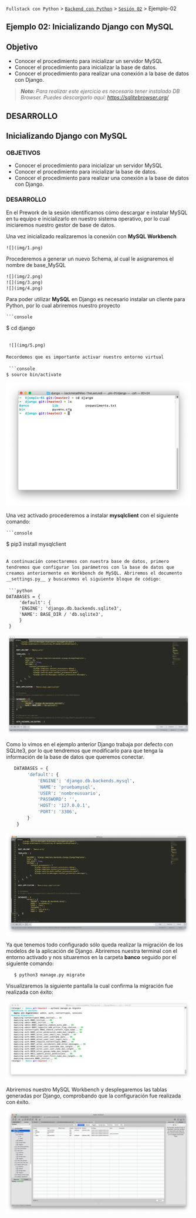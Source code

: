 `Fullstack con Python` > [`Backend con Python`](../../Readme.md) > [`Sesión 02`](../Readme.md) > Ejemplo-02


## Ejemplo 02: Inicializando Django con MySQL
## Objetivo

- Conocer el procedimiento para inicializar un servidor MySQL
- Conocer el procedimiento para inicializar la base de datos.
- Conocer el procedimiento para realizar una conexión a la base de datos con Django.


> *__Nota:__ Para realizar este ejercicio es necesario tener instalado DB Browser. Puedes descargarlo aquí: https://sqlitebrowser.org/*

## DESARROLLO


## Inicializando Django con MySQL

### OBJETIVOS
- Conocer el procedimiento para inicializar un servidor MySQL
- Conocer el procedimiento para inicializar la base de datos.
- Conocer el procedimiento para realizar una conexión a la base de datos con Django.



### DESARROLLO
En el Prework de la sesión identificamos cómo descargar e instalar MySQL en tu equipo e inicializarlo en nuestro sistema operativo, por lo cual iniciaremos nuestro gestor de base de datos.

Una vez inicializado realizaremos la conexión con __MySQL Workbench__

	![](img/1.png)

Procederemos a generar un nuevo Schema, al cual le asignaremos el nombre de base_MySQL

	![](img/2.png)
	![](img/3.png)
	![](img/4.png)

Para poder utilizar __MySQL__ en Django es necesario instalar un cliente para Python, por lo cual abriremos nuestro proyecto

	```console
   $ cd django
   ```

	![](img/5.png)

Recordemos que es importante activar nuestro entorno virtual

	```console
   $ source bin/activate
   ```
   ![](img/5.png)

Una vez activado procederemos a instalar __mysqlclient__ con el siguiente comando:

	```console
   $ pip3 install mysqlclient
   ```

A continuación conectaremos con nuestra base de datos, primero tendremos que configurar los parámetros con la base de datos que creamos anteriormente en Workbench de MySQL. Abriremos el documento __settings.py__ y buscaremos el siguiente bloque de código:

	```python
   DATABASES = {
    	'default': {
        'ENGINE': 'django.db.backends.sqlite3',
        'NAME': BASE_DIR / 'db.sqlite3',
    	}
	}
   ```

   ![](img/8.png)

Como lo vimos en el ejemplo anterior Django trabaja por defecto con SQLite3, por lo que tendremos que modificarlo para que tenga la información de la base de datos que queremos conectar.

```python
   DATABASES = {
        'default': {
            'ENGINE': 'django.db.backends.mysql',
            'NAME': 'pruebamysql',
            'USER': 'nombreusuario',
            'PASSWORD': '',
            'HOST': '127.0.0.1',
            'PORT': '3306',
        }
    }
```

   ![](img/9.png)

Ya que tenemos todo configurado sólo queda realizar la migración de los modelos de la aplicación de Django. Abriremos nuestra terminal con el entorno activado y nos situaremos en la carpeta __banco__ seguido por el siguiente comando:

```console
   $ python3 manage.py migrate
```
Visualizaremos la siguiente pantalla la cual confirma la migración fue realizada con éxito:

![](img/10.png)

Abriremos nuestro MySQL Workbench y desplegaremos las tablas generadas por Django, comprobando que la configuración fue realizada con éxito.

![](img/11.png)

